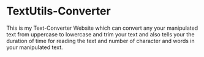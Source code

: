 # TextUtils-Converter
This is my Text-Converter Website which can convert any your manipulated text from uppercase to lowercase and trim your text and also tells your the duration of time for reading the text and number of character and words in your manipulated text.
